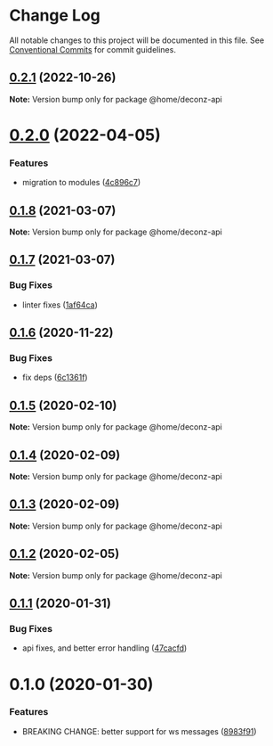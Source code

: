 # Change Log

All notable changes to this project will be documented in this file.
See [Conventional Commits](https://conventionalcommits.org) for commit guidelines.

## [0.2.1](https://github.com/mariusz-kabala/homeAutomation/compare/@home/deconz-api@0.2.0...@home/deconz-api@0.2.1) (2022-10-26)

**Note:** Version bump only for package @home/deconz-api





# [0.2.0](https://github.com/mariusz-kabala/homeAutomation/compare/@home/deconz-api@0.1.8...@home/deconz-api@0.2.0) (2022-04-05)


### Features

* migration to modules ([4c896c7](https://github.com/mariusz-kabala/homeAutomation/commit/4c896c717bf0123a59caf3e89f96043be72594c2))





## [0.1.8](https://github.com/mariusz-kabala/homeAutomation/compare/@home/deconz-api@0.1.7...@home/deconz-api@0.1.8) (2021-03-07)

**Note:** Version bump only for package @home/deconz-api





## [0.1.7](https://github.com/mariusz-kabala/homeAutomation/compare/@home/deconz-api@0.1.6...@home/deconz-api@0.1.7) (2021-03-07)


### Bug Fixes

* linter fixes ([1af64ca](https://github.com/mariusz-kabala/homeAutomation/commit/1af64cabb2e40797838c1a2337fb7c34ac9b4b54))





## [0.1.6](https://github.com/mariusz-kabala/homeAutomation/compare/@home/deconz-api@0.1.5...@home/deconz-api@0.1.6) (2020-11-22)


### Bug Fixes

* fix deps ([6c1361f](https://github.com/mariusz-kabala/homeAutomation/commit/6c1361ff7b01bb85ab4521cb4a83e34429d6fbd6))





## [0.1.5](https://github.com/mariusz-kabala/homeAutomation/compare/@home/deconz-api@0.1.4...@home/deconz-api@0.1.5) (2020-02-10)

**Note:** Version bump only for package @home/deconz-api





## [0.1.4](https://github.com/mariusz-kabala/homeAutomation/compare/@home/deconz-api@0.1.3...@home/deconz-api@0.1.4) (2020-02-09)

**Note:** Version bump only for package @home/deconz-api





## [0.1.3](https://github.com/mariusz-kabala/homeAutomation/compare/@home/deconz-api@0.1.2...@home/deconz-api@0.1.3) (2020-02-09)

**Note:** Version bump only for package @home/deconz-api





## [0.1.2](https://github.com/mariusz-kabala/homeAutomation/compare/@home/deconz-api@0.1.1...@home/deconz-api@0.1.2) (2020-02-05)

**Note:** Version bump only for package @home/deconz-api





## [0.1.1](https://github.com/mariusz-kabala/homeAutomation/compare/@home/deconz-api@0.1.0...@home/deconz-api@0.1.1) (2020-01-31)


### Bug Fixes

* api fixes, and better error handling ([47cacfd](https://github.com/mariusz-kabala/homeAutomation/commit/47cacfdef5b396394a31ed34a727a270bbfa6c95))





# 0.1.0 (2020-01-30)


### Features

* BREAKING CHANGE: better support for ws messages ([8983f91](https://github.com/mariusz-kabala/homeAutomation/commit/8983f91280af9cfda402da224b96d437606938c1))
